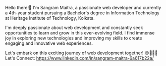Hello there!👋 I'm Sangram Maitra, a passionate web developer and currently a 4th-year student 
pursuing a Bachelor's degree in Information Technology at Heritage Institute of Technology, Kolkata.

I'm deeply passionate about web development and constantly seek opportunities to learn and grow in 
this ever-evolving field. I find immense joy in exploring new technologies and improving my skills to 
create engaging and innovative web experiences.


Let's embark on this exciting journey of web development together! 😊👨‍💻🚀
Let's Connect<LinkedIn Profile>: https://www.linkedin.com/in/sangram-maitra-6a617b22a/
